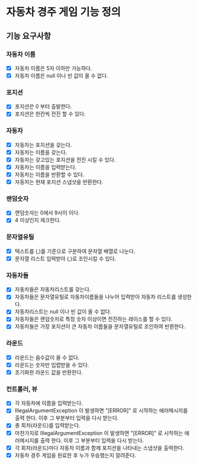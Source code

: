 # 자동차 경주 게임 기능 정의
## 기능 요구사항
### 자동차 이름
- [x] 자동차 이름은 5자 이하만 가능하다.
- [x] 자동차 이름은 null 이나 빈 값이 올 수 없다.

### 포지션
- [x] 포지션은 0 부터 출발한다.
- [x] 포지션은 한칸씩 전진 할 수 있다.

### 자동차
- [x] 자동차는 포지션을 갖는다.
- [x] 자동차는 이름을 갖는다.
- [x] 자동차는 갖고있는 포지션을 전진 시킬 수 있다.
- [x] 자동차는 이름을 입력받는다.
- [x] 자동차는 이름을 반환할 수 있다.
- [x] 자동차는 현재 포지션 스냅샷을 반환한다.

### 랜덤숫자
- [x] 랜덤숫자는 0에서 9사이 이다.
- [x] 4 이상인지 체크한다.

### 문자열유틸
- [x] 텍스트를 (,)를 기준으로 구분하여 문자열 배열로 나눈다.
- [x] 문자열 리스트 입력받아 (,)로 조인시킬 수 있다.

### 자동차들
- [x] 자동차들은 자동차리스트를 갖는다.
- [x] 자동차들은 문자열유틸로 자동차이름들을 나누어 입력받아 자동차 리스트를 생성한다.
- [x] 자동차리스트는 null 이나 빈 값이 올 수 없다.
- [x] 자동차들은 랜덤숫자로 특정 숫자 이상이면 전진하는 레이스를 할 수 있다.
- [x] 자동차들은 가장 포지션이 큰 자동차 이름들을 문자열유틸로 조인하여 반환한다.

### 라운드
- [x] 라운드는 음수값이 올 수 없다.
- [x] 라운드는 숫자만 입렵받을 수 있다.
- [x] 초기화한 라운드 값을 반환한다.

### 컨트롤러, 뷰
- [x] 각 자동차에 이름을 입력받는다.
- [x] IllegalArgumentException 이 발생하면 "[ERROR]" 로 시작하는 에러메시지를 출력 한다. 이후 그 부분부터 입력을 다시 받는다.
- [x] 총 회차(라운드)를 입력받는다.
- [x] 마찬가지로 IllegalArgumentException 이 발생하면 "[ERROR]" 로 시작하는 에러메시지를 출력 한다. 이후 그 부분부터 입력을 다시 받는다.
- [x] 각 회차(라운드)마다 자동차 이름과 함께 포지션을 나타내는 스냅샷을 출력한다.
- [x] 자동차 경주 게임을 완료한 후 누가 우승했는지 알려준다.
